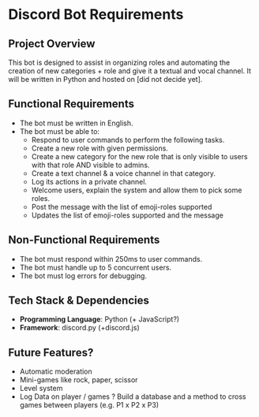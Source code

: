 # Discord Bot Requirements

## Project Overview
This bot is designed to assist in organizing roles and automating the creation of new categories + role and give it a textual and vocal channel. It will be written in Python and hosted on [did not decide yet].

## Functional Requirements
- The bot must be written in English.
- The bot must be able to:
  - Respond to user commands to perform the following tasks.
  - Create a new role with given permissions.
  - Create a new category for the new role that is only visible to users with that role AND visible to admins.
  - Create a text channel & a voice channel in that category.
  - Log its actions in a private channel.
  - Welcome users, explain the system and allow them to pick some roles.
  - Post the message with the list of emoji-roles supported
  - Updates the list of emoji-roles supported and the message

## Non-Functional Requirements
- The bot must respond within 250ms to user commands.
- The bot must handle up to 5 concurrent users.
- The bot must log errors for debugging.

## Tech Stack & Dependencies
- **Programming Language**: Python (+ JavaScript?)
- **Framework**: discord.py (+discord.js)

## Future Features?
- Automatic moderation
- Mini-games like rock, paper, scissor
- Level system
- Log Data on player / games ? Build a database and a method to cross games between players (e.g. P1 x P2 x P3)